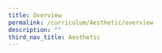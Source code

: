 ```yaml
---
title: Overview
permalink: /curriculum/Aesthetic/overview
description: ""
third_nav_title: Aesthetic
---
```

